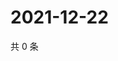 # 2021-12-22

共 0 条

<!-- BEGIN WEIBO -->
<!-- 最后更新时间 Wed Dec 22 2021 06:15:13 GMT+0800 (China Standard Time) -->

<!-- END WEIBO -->
